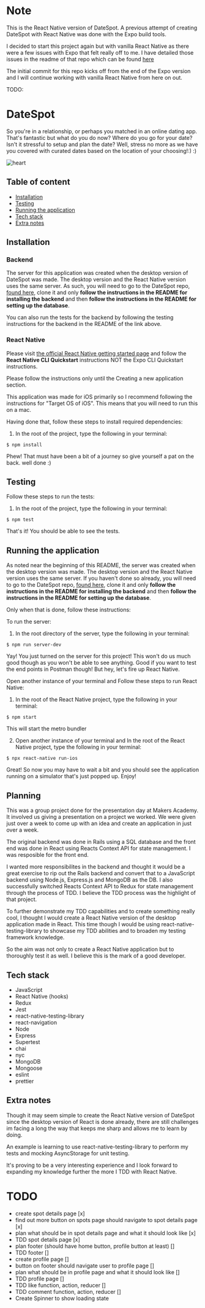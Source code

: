 # Note

This is the React Native version of DateSpot. A previous attempt of creating DateSpot with React Native was done with the Expo build tools.

I decided to start this project again but with vanilla React Native as there were a few issues with Expo that felt really off to me. I have detailed those issues in the readme of that repo which can be found [here](https://github.com/Nimzyow/datespot-reactnative-expo)

The initial commit for this repo kicks off from the end of the Expo version and I will continue working with vanilla React Native from here on out.

TODO:

# DateSpot

So you're in a relationship, or perhaps you matched in an online dating app. That's fantastic but what do you do now? Where do you go for your date? Isn't it stressful to setup and plan the date? Well, stress no more as we have you covered with curated dates based on the location of your choosing!:) :)

![heart](https://raw.githubusercontent.com/rafahg/travel-final-project/master/images/logo.jpg)

## Table of content

- [Installation](#installation)
- [Testing](#testing)
- [Running the application](#running-the-application)
- [Tech stack](#tech-stack)
- [Extra notes](#extra-notes)

## Installation

### Backend

The server for this application was created when the desktop version of DateSpot was made. The desktop version and the React Native version uses the same server. As such, you will need to go to the DateSpot repo, [found here](https://github.com/Nimzyow/datespot), clone it and only **follow the instructions in the README for installing the backend** and then **follow the instructions in the README for setting up the database**.

You can also run the tests for the backend by following the testing instructions for the backend in the README of the link above.

### React Native

Please visit [the official React Native getting started page](https://reactnative.dev/docs/environment-setup) and follow the **React Native CLI Quickstart** instructions NOT the Expo CLI Quickstart instructions.

Please follow the instructions only until the Creating a new application section.

This application was made for iOS primarily so I recommend following the instructions for "Target OS of iOS". This means that you will need to run this on a mac.

Having done that, follow these steps to install required dependencies:

1. In the root of the project, type the following in your terminal:

```
$ npm install
```

Phew! That must have been a bit of a journey so give yourself a pat on the back. well done :)

## Testing

Follow these steps to run the tests:

1. In the root of the project, type the following in your terminal:

```
$ npm test
```

That's it! You should be able to see the tests.

## Running the application

As noted near the beginning of this README, the server was created when the desktop version was made. The desktop version and the React Native version uses the same server. If you haven't done so already, you will need to go to the DateSpot repo, [found here](https://github.com/Nimzyow/datespot), clone it and only **follow the instructions in the README for installing the backend** and then **follow the instructions in the README for setting up the database**.

Only when that is done, follow these instructions:

To run the server:

1. In the root directory of the server, type the following in your terminal:

```
$ npm run server-dev
```

Yay! You just turned on the server for this project! This won't do us much good though as you won't be able to see anything. Good if you want to test the end points in Postman though! But hey, let's fire up React Native.

Open another instance of your terminal and Follow these steps to run React Native:

1. In the root of the React Native project, type the following in your terminal:

```
$ npm start
```

This will start the metro bundler

2. Open another instance of your terminal and In the root of the React Native project, type the following in your terminal:

```
$ npx react-native run-ios
```

Great! So now you may have to wait a bit and you should see the application running on a simulator that's just popped up. Enjoy!

## Planning

This was a group project done for the presentation day at Makers Academy. It involved us giving a presentation on a project we worked. We were given just over a week to come up with an idea and create an application in just over a week.

The original backend was done in Rails using a SQL database and the front end was done in React using Reacts Context API for state management. I was resposible for the front end.

I wanted more responsibilites in the backend and thought it would be a great exercise to rip out the Rails backend and convert that to a JavaScript backend using Node.js, Express.js and MongoDB as the DB. I also successfully switched Reacts Context API to Redux for state management through the process of TDD. I believe the TDD process was the highlight of that project.

To further demonstrate my TDD capabilities and to create something really cool, I thought I would create a React Native version of the desktop application made in React. This time though I would be using react-native-testing-library to showcase my TDD abilities and to broaden my testing framework knowledge.

So the aim was not only to create a React Native application but to thoroughly test it as well. I believe this is the mark of a good developer.

## Tech stack

- JavaScript
- React Native (hooks)
- Redux
- Jest
- react-native-testing-library
- react-navigation
- Node
- Express
- Supertest
- chai
- nyc
- MongoDB
- Mongoose
- eslint
- prettier

## Extra notes

Though it may seem simple to create the React Native version of DateSpot since the desktop version of React is done already, there are still challenges im facing a long the way that keeps me sharp and allows me to learn by doing.

An example is learning to use react-native-testing-library to perform my tests and mocking AsyncStorage for unit testing.

It's proving to be a very interesting experience and I look forward to expanding my knowledge further the more I TDD with React Native.

# TODO

- create spot details page [x]
- find out more button on spots page should navigate to spot details page [x]
- plan what should be in spot details page and what it should look like [x]
- TDD spot details page [x]
- plan footer (should have home button, profile button at least) []
- TDD footer []
- create profile page []
- button on footer should navigate user to profile page []
- plan what should be in profile page and what it should look like []
- TDD profile page []
- TDD like function, action, reducer []
- TDD comment function, action, reducer []
- Create Spinner to show loading state
